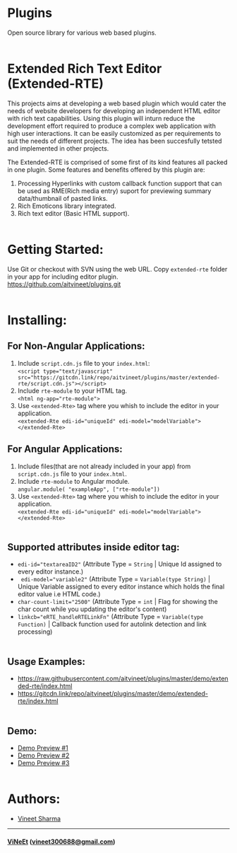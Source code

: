 # Plugins
Open source library for various web based plugins.
<br/>
<br/>

# Extended Rich Text Editor (Extended-RTE)
This projects aims at developing a web based plugin which would cater the needs of website
developers for developing an independent HTML editor with rich text capabilities. Using this plugin
will inturn reduce the development effort required to produce a complex web application with high user
interactions. It can be easily customized as per requirements to suit the needs of different projects. The
idea has been succesfully tetsted and implemented in other projects.<br/>

The Extended-RTE is comprised of some first of its kind features all packed in one plugin. Some
features and benefits offered by this plugin are:<br/>
1. Processing Hyperlinks with custom callback function support that can be used as RME(Rich media entry) suport for previewing summary data/thumbnail of pasted links.<br/>
2. Rich Emoticons library integrated.<br/>
4. Rich text editor (Basic HTML support).<br/><br/>

# Getting Started:<br/>
Use Git or checkout with SVN using the web URL. Copy `extended-rte` folder in your app for including editor plugin.
https://github.com/aitvineet/plugins.git<br/><br/>

# Installing:<br/>

## For Non-Angular Applications:
1. Include `script.cdn.js` file to your `index.html`:<br/>
    `<script type="text/javascript" src="https://gitcdn.link/repo/aitvineet/plugins/master/extended-rte/script.cdn.js"></script>`<br/>
2. Include `rte-module` to your HTML tag.<br/>
    `<html ng-app="rte-module">`<br/>
3. Use `<extended-Rte>` tag where you whish to include the editor in your application.<br/>
    `<extended-Rte edi-id="uniqueId" edi-model="modelVariable"></extended-Rte>`<br/>

## For Angular Applications:
1. Include files(that are not already included in your app) from `script.cdn.js` file to your `index.html`.<br/>
2. Include `rte-module` to Angular module.<br/>
   `angular.module( "exampleApp", ["rte-module"])`<br/>
3. Use `<extended-Rte>` tag where you whish to include the editor in your application.<br/>
    `<extended-Rte edi-id="uniqueId" edi-model="modelVariable"></extended-Rte>`<br/><br/>

## Supported attributes inside editor tag:<br/>
* `edi-id="textareaID2"` (Attribute Type = `String` | Unique Id assigned to every editor instance.)<br/>
* ` edi-model="variable2"` (Attribute Type = `Variable(type String)` | Unique Variable assigned to every editor instance which holds the final editor value i.e HTML code.)<br/>
* `char-count-limit="2500"` (Attribute Type = `int` | Flag for showing the char count while you updating the editor's content)<br/>
* `linkcb="eRTE_handleRTELinkFn"` (Attribute Type = `Variable(type Function)` | Callback function used for autolink detection and link processing)<br/><br/>

## Usage Examples:<br/>
* https://raw.githubusercontent.com/aitvineet/plugins/master/demo/extended-rte/index.html<br/>
* https://gitcdn.link/repo/aitvineet/plugins/master/demo/extended-rte/index.html<br/><br/>

## Demo:<br/>
* <a href="https://plnkr.co/edit/EL350y9Y6h2mKhpH" target="_blank">Demo Preview #1</a>
* <a href="https://embed.plnkr.co/EL350y9Y6h2mKhpH/" target="_blank">Demo Preview #2</a>
* <a href="https://plnkr.co/edit/BbCPVDssTbHK1yG9" target="_blank">Demo Preview #3</a><br/><br/>

# Authors: <br/>

* [Vineet Sharma](https://www.linkedin.com/in/vineet300688)<br/>

------------------------------------------------------------
#### [ViNeEt](https://www.linkedin.com/in/vineet300688) (vineet300688@gmail.com)<br/>
